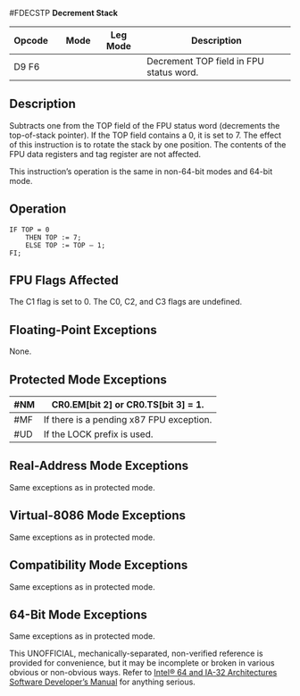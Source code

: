 #FDECSTP
**Decrement Stack**

| Opcode |     | Mode | Leg Mode | Description                             |
| ------ | --- | ---- | -------- | --------------------------------------- |
| D9 F6  |     |      |          | Decrement TOP field in FPU status word. |

## Description

Subtracts one from the TOP field of the FPU status word (decrements the top-of-stack pointer). If the TOP field contains a 0, it is set to 7. The effect of this instruction is to rotate the stack by one position. The contents of the FPU data registers and tag register are not affected.

This instruction’s operation is the same in non-64-bit modes and 64-bit mode.

## Operation

```
IF TOP = 0
    THEN TOP := 7;
    ELSE TOP := TOP – 1;
FI;

```

## FPU Flags Affected

The C1 flag is set to 0. The C0, C2, and C3 flags are undefined.

## Floating-Point Exceptions

None.

## Protected Mode Exceptions

| \#​NM  | CR0.EM[bit 2] or CR0.TS[bit 3] = 1.      |
| ------ | ---------------------------------------- |
| \#​​MF | If there is a pending x87 FPU exception. |
| #​​​UD | If the LOCK prefix is used.              |

## Real-Address Mode Exceptions

Same exceptions as in protected mode.

## Virtual-8086 Mode Exceptions

Same exceptions as in protected mode.

## Compatibility Mode Exceptions

Same exceptions as in protected mode.

## 64-Bit Mode Exceptions

Same exceptions as in protected mode.

This UNOFFICIAL, mechanically-separated, non-verified reference is provided for convenience, but it may be
incomplete or broken in various obvious or non-obvious
ways. Refer to [Intel® 64 and IA-32 Architectures Software Developer’s Manual](https://software.intel.com/en-us/download/intel-64-and-ia-32-architectures-sdm-combined-volumes-1-2a-2b-2c-2d-3a-3b-3c-3d-and-4) for anything serious.
